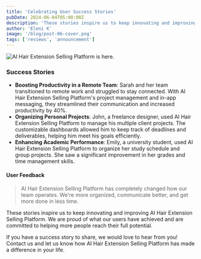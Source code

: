 ```yaml
---
title: 'Celebrating User Success Stories'
pubDate: 2024-06-04T05:00:00Z
description: 'These stories inspire us to keep innovating and improving AI Hair Extension Selling Platform. We are proud of what our users have achieved and are committed to helping more people reach their full potential.'
author: 'Eleni K'
image: '/blog/post-06-cover.png'
tags: ['reviews', 'announcement']
---
```


![AI Hair Extension Selling Platform is here.](/blog/post-06.png)

### Success Stories

- **Boosting Productivity in a Remote Team**: Sarah and her team transitioned to remote work and struggled to stay connected. With AI Hair Extension Selling Platform's project management and in-app messaging, they streamlined their communication and increased productivity by 40%.
- **Organizing Personal Projects**: John, a freelance designer, used AI Hair Extension Selling Platform to manage his multiple client projects. The customizable dashboards allowed him to keep track of deadlines and deliverables, helping him meet his goals efficiently.
- **Enhancing Academic Performance**: Emily, a university student, used AI Hair Extension Selling Platform to organize her study schedule and group projects. She saw a significant improvement in her grades and time management skills.

#### User Feedback

> AI Hair Extension Selling Platform has completely changed how our team operates. We're more organized, communicate better, and get more done in less time.

These stories inspire us to keep innovating and improving AI Hair Extension Selling Platform. We are proud of what our users have achieved and are committed to helping more people reach their full potential.

If you have a success story to share, we would love to hear from you! Contact us and let us know how AI Hair Extension Selling Platform has made a difference in your life.
